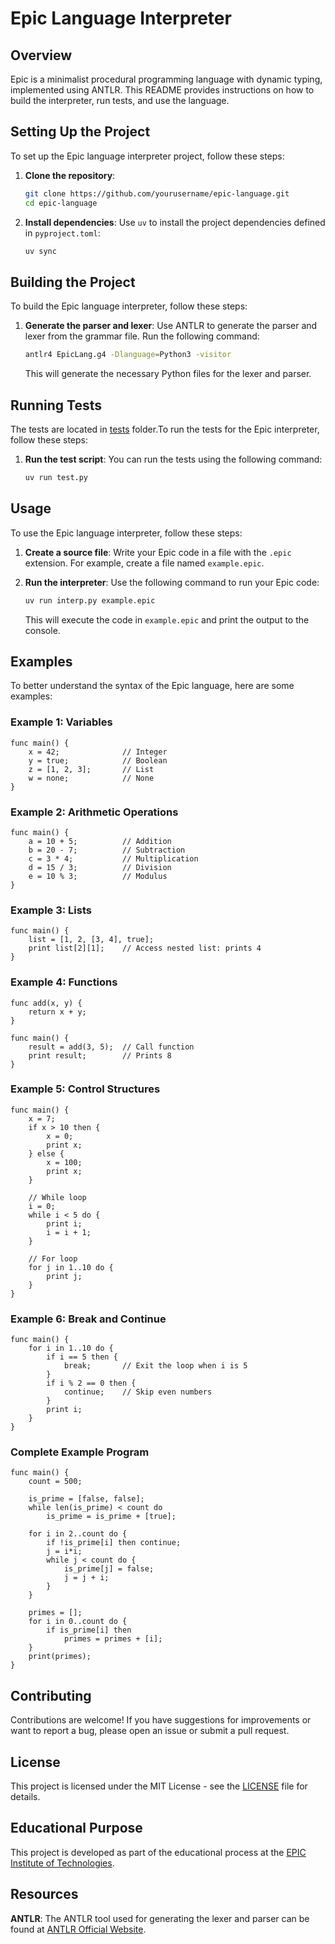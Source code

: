# Epic Language Interpreter

## Overview

Epic is a minimalist procedural programming language with dynamic typing, implemented using ANTLR. This README provides instructions on how to build the interpreter, run tests, and use the language.


## Setting Up the Project

To set up the Epic language interpreter project, follow these steps:

1. **Clone the repository**:
   ```bash
   git clone https://github.com/yourusername/epic-language.git
   cd epic-language
   ```

2. **Install dependencies**:
   Use `uv` to install the project dependencies defined in `pyproject.toml`:
   ```bash
   uv sync
   ```

## Building the Project

To build the Epic language interpreter, follow these steps:

1. **Generate the parser and lexer**:
   Use ANTLR to generate the parser and lexer from the grammar file. Run the following command:
   ```bash
   antlr4 EpicLang.g4 -Dlanguage=Python3 -visitor  
   ```

   This will generate the necessary Python files for the lexer and parser.

## Running Tests

The tests are located in [tests](tests) folder.To run the tests for the Epic interpreter, follow these steps:

1. **Run the test script**:
   You can run the tests using the following command:
   ```bash
   uv run test.py
   ```

## Usage

To use the Epic language interpreter, follow these steps:

1. **Create a source file**:
   Write your Epic code in a file with the `.epic` extension. For example, create a file named `example.epic`.

2. **Run the interpreter**:
   Use the following command to run your Epic code:
   ```bash
   uv run interp.py example.epic
   ```

   This will execute the code in `example.epic` and print the output to the console.

## Examples

To better understand the syntax of the Epic language, here are some examples:

### Example 1: Variables

```epic
func main() {
    x = 42;              // Integer
    y = true;            // Boolean
    z = [1, 2, 3];       // List
    w = none;            // None
}
```

### Example 2: Arithmetic Operations

```epic
func main() {
    a = 10 + 5;          // Addition
    b = 20 - 7;          // Subtraction
    c = 3 * 4;           // Multiplication
    d = 15 / 3;          // Division
    e = 10 % 3;          // Modulus
}
```

### Example 3: Lists

```epic
func main() {
    list = [1, 2, [3, 4], true];
    print list[2][1];    // Access nested list: prints 4
}
```

### Example 4: Functions

```epic
func add(x, y) {
    return x + y;
}

func main() {
    result = add(3, 5);  // Call function
    print result;        // Prints 8
}
```

### Example 5: Control Structures

```epic
func main() {
    x = 7;
    if x > 10 then {
        x = 0;
        print x;
    } else {
        x = 100;
        print x;
    }

    // While loop
    i = 0;
    while i < 5 do {
        print i;
        i = i + 1;
    }

    // For loop
    for j in 1..10 do {
        print j;
    }
}
```

### Example 6: Break and Continue

```epic
func main() {
    for i in 1..10 do {
        if i == 5 then {
            break;       // Exit the loop when i is 5
        }
        if i % 2 == 0 then {
            continue;    // Skip even numbers
        }
        print i;
    }
}
```

### Complete Example Program

```epic
func main() {
    count = 500;

    is_prime = [false, false];
    while len(is_prime) < count do
        is_prime = is_prime + [true];

    for i in 2..count do {
        if !is_prime[i] then continue;
        j = i*i;
        while j < count do {
            is_prime[j] = false;
            j = j + i;
        }
    }

    primes = [];
    for i in 0..count do {
        if is_prime[i] then
            primes = primes + [i];
    }
    print(primes);
}
```


## Contributing

Contributions are welcome! If you have suggestions for improvements or want to report a bug, please open an issue or submit a pull request.

## License

This project is licensed under the MIT License - see the [LICENSE](LICENSE) file for details.

## Educational Purpose

This project is developed as part of the educational process at the [EPIC Institute of Technologies](https://epic-institute.io/). 

## Resources

**ANTLR**: The ANTLR tool used for generating the lexer and parser can be found at [ANTLR Official Website](https://www.antlr.org/).
